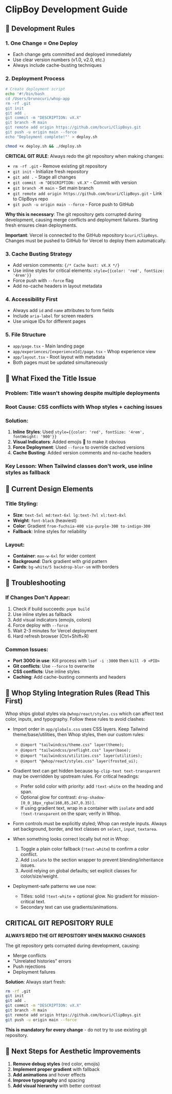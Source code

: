 # ClipBoy Development Guide

## 🎯 **Development Rules**

### **1. One Change = One Deploy**
- Each change gets committed and deployed immediately
- Use clear version numbers (v1.0, v2.0, etc.)
- Always include cache-busting techniques

### **2. Deployment Process**
```bash
# Create deployment script
echo '#!/bin/bash
cd /Users/brunocuri/whop-app
rm -rf .git
git init
git add .
git commit -m "DESCRIPTION: vX.X"
git branch -M main
git remote add origin https://github.com/bcuri/ClipBoys.git
git push -u origin main --force
echo "Deployment complete!"' > deploy.sh

chmod +x deploy.sh && ./deploy.sh
```

**CRITICAL GIT RULE**: Always redo the git repository when making changes:
- `rm -rf .git` - Remove existing git repository
- `git init` - Initialize fresh repository
- `git add .` - Stage all changes
- `git commit -m "DESCRIPTION: vX.X"` - Commit with version
- `git branch -M main` - Set main branch
- `git remote add origin https://github.com/bcuri/ClipBoys.git` - Link to ClipBoys repo
- `git push -u origin main --force` - Force push to GitHub

**Why this is necessary**: The git repository gets corrupted during development, causing merge conflicts and deployment failures. Starting fresh ensures clean deployments.

**Important**: Vercel is connected to the GitHub repository `bcuri/ClipBoys`. Changes must be pushed to GitHub for Vercel to deploy them automatically.

### **3. Cache Busting Strategy**
- Add version comments: `{/* Cache bust: vX.X */}`
- Use inline styles for critical elements: `style={{color: 'red', fontSize: '4rem'}}`
- Force push with `--force` flag
- Add no-cache headers in layout metadata

### **4. Accessibility First**
- Always add `id` and `name` attributes to form fields
- Include `aria-label` for screen readers
- Use unique IDs for different pages

### **5. File Structure**
- `app/page.tsx` - Main landing page
- `app/experiences/[experienceId]/page.tsx` - Whop experience view
- `app/layout.tsx` - Root layout with metadata
- Both pages must be updated simultaneously

## 🚀 **What Fixed the Title Issue**

### **Problem**: Title wasn't showing despite multiple deployments
### **Root Cause**: CSS conflicts with Whop styles + caching issues

### **Solution**:
1. **Inline Styles**: Used `style={{color: 'red', fontSize: '4rem', fontWeight: '900'}}`
2. **Visual Indicators**: Added emojis 🚀 to make it obvious
3. **Force Deployment**: Used `--force` to override cached versions
4. **Cache Busting**: Added version comments and no-cache headers

### **Key Lesson**: When Tailwind classes don't work, use inline styles as fallback

## 🎨 **Current Design Elements**

### **Title Styling**:
- **Size**: `text-5xl md:text-6xl lg:text-7xl xl:text-8xl`
- **Weight**: `font-black` (heaviest)
- **Color**: Gradient `from-fuchsia-400 via-purple-300 to-indigo-300`
- **Fallback**: Inline styles for reliability

### **Layout**:
- **Container**: `max-w-6xl` for wider content
- **Background**: Dark gradient with grid pattern
- **Cards**: `bg-white/5 backdrop-blur-sm` with borders

## 🔧 **Troubleshooting**

### **If Changes Don't Appear**:
1. Check if build succeeds: `pnpm build`
2. Use inline styles as fallback
3. Add visual indicators (emojis, colors)
4. Force deploy with `--force`
5. Wait 2-3 minutes for Vercel deployment
6. Hard refresh browser (Ctrl+Shift+R)

### **Common Issues**:
- **Port 3000 in use**: Kill process with `lsof -i :3000` then `kill -9 <PID>`
- **Git conflicts**: Use `--force` to overwrite
- **CSS conflicts**: Use inline styles
- **Caching**: Add cache-busting comments and headers

## 🎨 Whop Styling Integration Rules (Read This First)

Whop ships global styles via `@whop/react/styles.css` which can affect text color, inputs, and typography. Follow these rules to avoid clashes:

- Import order in `app/globals.css` uses CSS layers. Keep Tailwind theme/base/utilities, then Whop styles, then our custom rules:
  - `@import "tailwindcss/theme.css" layer(theme);`
  - `@import "tailwindcss/preflight.css" layer(base);`
  - `@import "tailwindcss/utilities.css" layer(utilities);`
  - `@import "@whop/react/styles.css" layer(frosted_ui);`

- Gradient text can get hidden because `bg-clip-text text-transparent` may be overridden by upstream rules. For critical headings:
  - Prefer solid color with priority: add `!text-white` on the heading and span.
  - Optional glow for contrast: `drop-shadow-[0_0_18px_rgba(168,85,247,0.35)]`.
  - If using gradient text, wrap in a container with `isolate` and add `!text-transparent` on the span; verify in Whop.

- Form controls must be explicitly styled; Whop can restyle inputs. Always set background, border, and text classes on `select`, `input`, `textarea`.

- When something looks correct locally but not in Whop:
  1) Toggle a plain color fallback (`!text-white`) to confirm a color conflict.
  2) Add `isolate` to the section wrapper to prevent blending/inheritance issues.
  3) Avoid relying on global defaults; set explicit classes for color/size/weight.

- Deployment-safe patterns we use now:
  - Titles: solid `!text-white` + optional glow. No gradient for mission-critical text.
  - Secondary text can use gradients/animations.

## **CRITICAL GIT REPOSITORY RULE**

**ALWAYS REDO THE GIT REPOSITORY WHEN MAKING CHANGES**

The git repository gets corrupted during development, causing:
- Merge conflicts
- "Unrelated histories" errors  
- Push rejections
- Deployment failures

**Solution**: Always start fresh:
```bash
rm -rf .git
git init
git add .
git commit -m "DESCRIPTION: vX.X"
git branch -M main
git remote add origin https://github.com/bcuri/ClipBoys.git
git push -u origin main --force
```

**This is mandatory for every change** - do not try to use existing git repository.

## 📝 **Next Steps for Aesthetic Improvements**

1. **Remove debug styles** (red color, emojis)
2. **Implement proper gradient** with fallback
3. **Add animations** and hover effects
4. **Improve typography** and spacing
5. **Add visual hierarchy** with better contrast
